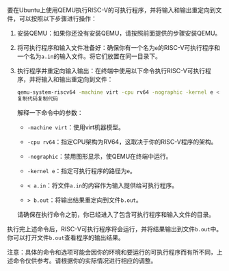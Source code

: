 要在Ubuntu上使用QEMU执行RISC-V的可执行程序，并将输入和输出重定向到文件，可以按照以下步骤进行操作：

1. 安装QEMU：如果你还没有安装QEMU，请按照前面提供的步骤安装QEMU。

2. 将可执行程序和输入文件准备好：确保你有一个名为`e`的RISC-V可执行程序和一个名为`a.in`的输入文件。将它们放置在同一目录下。

3. 执行程序并重定向输入输出：在终端中使用以下命令执行RISC-V可执行程序，并将输入和输出重定向到文件：

   ```bash
   qemu-system-riscv64 -machine virt -cpu rv64 -nographic -kernel e < a.in > b.out
   复制代码复制代码
   ```

   解释一下命令中的参数：

   * `-machine virt`：使用virt机器模型。

   * `-cpu rv64`：指定CPU架构为RV64，这取决于你的RISC-V程序的架构。

   * `-nographic`：禁用图形显示，使QEMU在终端中运行。

   * `-kernel e`：指定可执行程序的路径为`e`。

   * `< a.in`：将文件`a.in`的内容作为输入提供给可执行程序。

   * `> b.out`：将输出结果重定向到文件`b.out`。

   请确保在执行命令之前，你已经进入了包含可执行程序和输入文件的目录。

执行完上述命令后，RISC-V可执行程序将会运行，并将结果输出到文件`b.out`中。你可以打开文件`b.out`查看程序的输出结果。

注意：具体的命令和选项可能会因你的环境和要运行的可执行程序而有所不同，上述命令仅供参考。请根据你的实际情况进行相应的调整。
